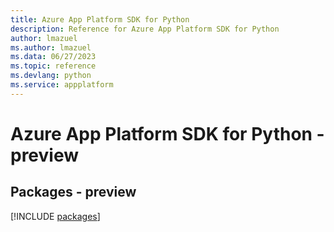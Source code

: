 ```yaml
---
title: Azure App Platform SDK for Python
description: Reference for Azure App Platform SDK for Python
author: lmazuel
ms.author: lmazuel
ms.data: 06/27/2023
ms.topic: reference
ms.devlang: python
ms.service: appplatform
---
```

# Azure App Platform SDK for Python - preview
## Packages - preview
[!INCLUDE [packages](app-platform-index.md)]